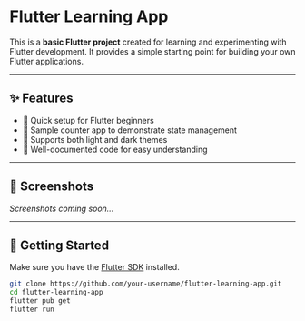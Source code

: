 # Flutter Learning App

This is a **basic Flutter project** created for learning and experimenting with Flutter development. It provides a simple starting point for building your own Flutter applications.

---

## ✨ Features

- 🚀 Quick setup for Flutter beginners
- 📱 Sample counter app to demonstrate state management
- 🎨 Supports both light and dark themes
- 📝 Well-documented code for easy understanding

---

## 📱 Screenshots

_Screenshots coming soon..._

---

## 🚀 Getting Started

Make sure you have the [Flutter SDK](https://flutter.dev/docs/get-started/install) installed.

```bash
git clone https://github.com/your-username/flutter-learning-app.git
cd flutter-learning-app
flutter pub get
flutter run
```
